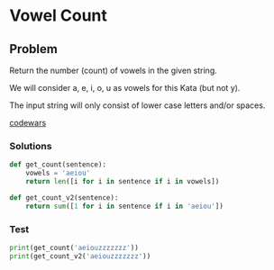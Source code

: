 # Vowel Count
## Problem

Return the number (count) of vowels in the given string.

We will consider a, e, i, o, u as vowels for this Kata (but not y).

The input string will only consist of lower case letters and/or spaces.

[codewars](https://www.codewars.com/kata/54ff3102c1bad923760001f3)

### Solutions
```python
def get_count(sentence):
    vowels = 'aeiou'
    return len([i for i in sentence if i in vowels])

def get_count_v2(sentence):
    return sum([1 for i in sentence if i in 'aeiou'])
```

### Test
```python
print(get_count('aeiouzzzzzzz'))
print(get_count_v2('aeiouzzzzzzz'))
```
